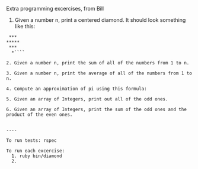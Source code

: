 Extra programming excercises, from Bill

1. Given a number n, print a centered diamond. It should look something like this:
````  *
 ***
*****
 ***
  *````

2. Given a number n, print the sum of all of the numbers from 1 to n.

3. Given a number n, print the average of all of the numbers from 1 to n.

4. Compute an approximation of pi using this formula:

5. Given an array of Integers, print out all of the odd ones.

6. Given an array of Integers, print the sum of the odd ones and the product of the even ones.


----

To run tests: rspec 

To run each excercise: 
  1. ruby bin/diamond
  2. 